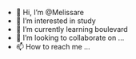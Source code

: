 - 👋 Hi, I’m @Melissare
- 👀 I’m interested in study
- 🌱 I’m currently learning boulevard
- 💞️ I’m looking to collaborate on ...
- 📫 How to reach me ...
 

<!---
Melissare/Melissare is a ✨ special ✨ repository because its `README.md` (this file) appears on your GitHub profile.
You can click the Preview link to take a look at your changes.
--->
